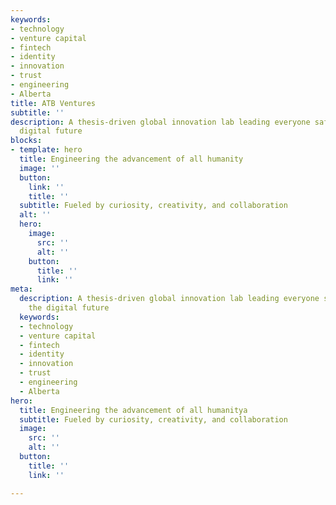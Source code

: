 ```yaml
---
keywords:
- technology
- venture capital
- fintech
- identity
- innovation
- trust
- engineering
- Alberta
title: ATB Ventures
subtitle: ''
description: A thesis-driven global innovation lab leading everyone safely into the
  digital future
blocks:
- template: hero
  title: Engineering the advancement of all humanity
  image: ''
  button:
    link: ''
    title: ''
  subtitle: Fueled by curiosity, creativity, and collaboration
  alt: ''
  hero:
    image:
      src: ''
      alt: ''
    button:
      title: ''
      link: ''
meta:
  description: A thesis-driven global innovation lab leading everyone safely into
    the digital future
  keywords:
  - technology
  - venture capital
  - fintech
  - identity
  - innovation
  - trust
  - engineering
  - Alberta
hero:
  title: Engineering the advancement of all humanitya
  subtitle: Fueled by curiosity, creativity, and collaboration
  image:
    src: ''
    alt: ''
  button:
    title: ''
    link: ''

---
```

